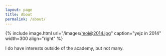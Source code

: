 ```yaml
---
layout: page
title: About
permalink: /about/
---
```


{% include image.html url="/images/moi@2014.jpg" caption="yejz in 2014" width=300 align="right" %}

I do have interests outside of the academy, but not many.
